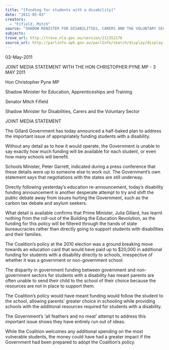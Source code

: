 ```yaml
---
title: "[Funding for students with a disability]"
date: "2011-05-03"
creators:
  - "Fifield, Mitch"
source: "SHADOW MINISTER FOR DISABILITIES, CARERS AND THE VOLUNTARY SECTOR"
subjects:
trove_url: http://trove.nla.gov.au/version/211352176
source_url: http://parlinfo.aph.gov.au/parlInfo/search/display/display.w3p;query=Id%3A%22media/pressrel/974871%22
---
```


 

 03-May-2011 

 JOINT MEDIA STATEMENT WITH THE HON CHRISTOPHER PYNE MP - 3  MAY 2011  

 

 Hon Christopher Pyne MP 

 Shadow Minister for Education, Apprenticeships and Training 

 

 Senator Mitch Fifield 

 Shadow Minister for Disabilities, Carers and the Voluntary Sector 

 

 JOINT MEDIA STATEMENT 

 

 The Gillard Government has today announced a half-baked plan to address the important  issue of appropriately funding students with a disability. 

 Without any detail as to how it would operate, the Government is unable to say exactly how  much funding will be available for each student, or even how many schools will benefit. 

 

 Schools Minister, Peter Garrett, indicated during a press conference that these details were up  to someone else to work out. The Government’s own statement says that negotiations with  the states are still underway.  

 

 Directly following yesterday’s education re-announcement, today’s disability funding  announcement is another desperate attempt to try and shift the public debate away from  issues hurting the Government, such as the carbon tax debate and asylum seekers.    

 

 What detail is available confirms that Prime Minister, Julia Gillard, has learnt nothing from  the roll-out of the Building the Education Revolution, as the funding for this policy will be  filtered through the hands of state bureaucracies rather than directly going to support students  with disabilities and their families. 

 

 The Coalition’s policy at the 2010 election was a ground breaking move towards an  education card that would have paid up to $20,000 in additional funding for students with a  disability directly to schools, irrespective of whether it was a government or non-government  school. 

 

 The disparity in government funding between government and non-government sectors for  students with a disability has meant parents are often unable to send their child to the school  of their choice because the resources are not in place to support them.  

 

 The Coalition’s policy would have meant funding would follow the student to the school,  allowing parents’ greater choice in schooling while providing schools with the additional  resources required for students with a disability.  

 

 The Government’s ‘all feathers and no meat’ attempt to address this important issue shows  they have entirely run out of ideas.  

 

 While the Coalition welcomes any additional spending on the most vulnerable students, the  money could have had a greater impact if the Government had been prepared to adopt the  Coalition’s policy. 

